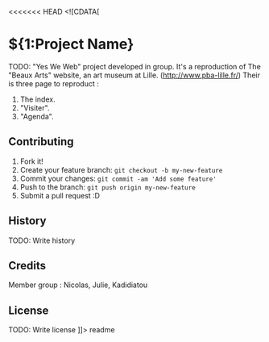 <<<<<<< HEAD
<snippet>
  <content><![CDATA[
# ${1:Project Name}

TODO: "Yes We Web" project developed in group. It's a reproduction of The "Beaux Arts" website, an art museum at Lille.
(http://www.pba-lille.fr/)
Their is three page to reproduct :

1. The index.
2. "Visiter".
3. "Agenda".

## Contributing

1. Fork it!
2. Create your feature branch: `git checkout -b my-new-feature`
3. Commit your changes: `git commit -am 'Add some feature'`
4. Push to the branch: `git push origin my-new-feature`
5. Submit a pull request :D

## History

TODO: Write history

## Credits

Member group : Nicolas, Julie, Kadidiatou

## License

TODO: Write license
]]></content>
  <tabTrigger>readme</tabTrigger>
</snippet>
